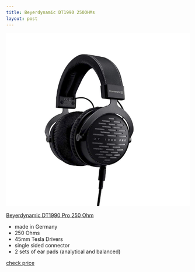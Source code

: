 ```yaml
---
title: Beyerdynamic DT1990 250OHMs
layout: post
---
```


![dt1990](/assets/images/dt1990.png)

[Beyerdynamic DT1990 Pro 250 Ohm](https://amzn.to/2TrLswt/)

- made in Germany
- 250 Ohms
- 45mm Tesla Drivers
- single sided connector
- 2 sets of ear pads (analytical and balanced)

[check price](https://amzn.to/3a1d2q0)